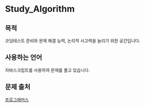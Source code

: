 # Study_Algorithm
목적
---
코딩테스트 준비와 문제 해결 능력, 논리적 사고력을 늘리기 위한 공간입니다.


사용하는 언어
---
자바스크립트를 사용하여 문제를 풀고 있습니다.

문제 출처
---
[프로그래머스](https://programmers.co.kr/)

